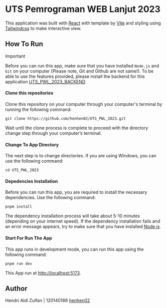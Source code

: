# UTS Pemrograman WEB Lanjut 2023

This application was built with [React](https://react.dev/) with template by [Vite](https://vitejs.dev/) and styling using [Tailwindcss](https://tailwindcss.com/) to make interactive view.

## How To Run

> [!IMPORTANT]
> Before you can run this app, make sure that you have installed `Node.js` and `Git` on your computer (Please note, Git and Github are not same!).
> To be able to use the features provided, please install the backend for this application [UTS_PWL_2023_BACKEND](https://github.com/henhen02/UTS_PWL_2023_BACKEND.git)

#### Clone this repositories

Clone this repository on your computer through your computer's terminal by running the following command:

```
git clone https://github.com/henhen02/UTS_PWL_2023.git
```

Wait until the clone process is complete to proceed with the directory change step through your computer’s terminal.

#### Change To App Directory

The next step is to change directories. If you are using Windows, you can use the following command:

```
cd UTS_PWL_2023
```

#### Depedencies Installation

Before you can run this app, you are required to install the necessary dependencies. Use the following command:

```
pnpm install
```

The dependency installation process will take about 5-10 minutes (depending on your internet speed). If the dependency installation fails and an error message appears, try to make sure that you have installed [Node.js](https://nodejs.org/en).

#### Start For Run The App

This app runs in development mode, you can run this app using the following command:

```
pnpm run dev
```

This App run at [http://localhost:5173](http://localhost:5173).

## Author

Hendri Aldi Zulfan | 120140186
[henhen02](https://github.com/henhen02)
